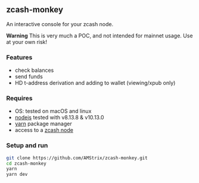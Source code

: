 ## zcash-monkey

An interactive console for your zcash node.

**Warning** This is very much a POC, and not intended for mainnet usage. Use at your own risk!

### Features

- check balances
- send funds
- HD t-address derivation and adding to wallet (viewing/xpub only)

### Requires

- OS: tested on macOS and linux
- [nodejs](https://nodejs.org/en/download/) tested with v8.13.8 & v10.13.0
- [yarn](https://yarnpkg.com/en/docs/install) package manager
- access to a [zcash node](https://zcash.readthedocs.io)

### Setup and run

```bash
git clone https://github.com/AMStrix/zcash-monkey.git
cd zcash-monkey
yarn
yarn dev
```
